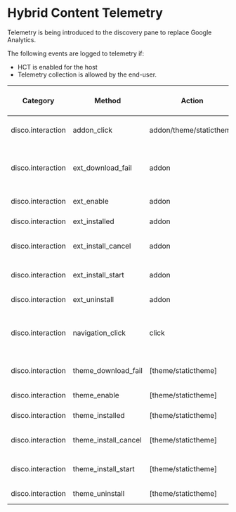 # Hybrid Content Telemetry

Telemetry is being introduced to the discovery pane to replace Google Analytics.

The following events are logged to telemetry if:

- HCT is enabled for the host
- Telemetry collection is allowed by the end-user.

| Category          | Method               | Action                  | Value               | This is logged when...                  |
| ----------------- | -------------------- | ----------------------- | ------------------- | --------------------------------------- |
| disco.interaction | addon_click          | addon/theme/statictheme | [Add-on name]       | An add-on link is clicked               |
| disco.interaction | ext_download_fail    | addon                   | [Add-on name]       | The download of an extension has failed |
| disco.interaction | ext_enable           | addon                   | [Add-on name]       | Extension is enabled                    |
| disco.interaction | ext_installed        | addon                   | [Add-on name]       | Extension is installed                  |
| disco.interaction | ext_install_cancel   | addon                   | [Add-on name]       | Extension install is cancelled          |
| disco.interaction | ext_install_start    | addon                   | [Add-on name]       | Extension install has started           |
| disco.interaction | ext_uninstall        | addon                   | [Add-on name]       | Extension uninstalled                   |
| disco.interaction | navigation_click     | click                   | [Click description] | When user clicks "Find more Add-ons"    |
| disco.interaction | theme_download_fail  | [theme/statictheme]     | [Add-on name]       | Theme download fails                    |
| disco.interaction | theme_enable         | [theme/statictheme]     | [theme name]        | Theme is enabled                        |
| disco.interaction | theme_installed      | [theme/statictheme]     | [theme name]        | Theme is installed                      |
| disco.interaction | theme_install_cancel | [theme/statictheme]     | [theme name]        | Theme install is cancelled              |
| disco.interaction | theme_install_start  | [theme/statictheme]     | [theme name]        | Theme install started                   |
| disco.interaction | theme_uninstall      | [theme/statictheme]     | [theme name]        | Theme uninstalled                       |
